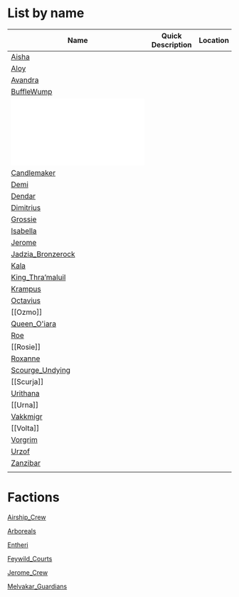 # List by name

| Name                                                | Quick Description | Location |
| --------------------------------------------------- | ----------------- | -------- |
| [Aisha](../../Aisha.md)                                                    |                   |          |
| [Aloy](../people/Aloy.md)                           |                   |          |
| [Avandra](../people/Avandra.md)                     |                   |          |
| [BuffleWump](../people/BuffleWump.md)               |                   |          |
| ![Brene_Gorel](../people/Brene_Gorel.md)             |                   |          |
| [Candlemaker](../people/Candlemaker.md)             |                   |          |
| [Demi](../people/Demi.md)                           |                   |          |
| [Dendar](../people/Dendar.md)                       |                   |          |
| [Dimitrius](../people/Dimitrius.md)                 |                   |          |
| [Grossie](../people/Grossie.md)                     |                   |          |
| [Isabella](../people/Isabella.md)                   |                   |          |
| [Jerome](../people/Jerome.md)                       |                   |          |
| [Jadzia_Bronzerock](../people/Jadzia_Bronzerock.md) |                   |          |
| [Kala](../people/Kala.md)                           |                   |          |
| [King_Thra’maluil](../people/King_Thra’maluil.md)   |                   |          |
| [Krampus](../people/Krampus.md)                     |                   |          |
| [Octavius](../people/Octavius.md)                   |                   |          |
| [[Ozmo]]                                            |                   |          |
| [Queen_O'iara](../people/Queen_O'iara.md)           |                   |          |
| [Roe](../people/Roe.md)                             |                   |          |
| [[Rosie]]                                           |                   |          |
| [Roxanne](../people/Roxanne.md)                     |                   |          |
| [Scourge_Undying](../people/Scourge_Undying.md)     |                   |          |
| [[Scurja]]                                          |                   |          |
| [Urithana](../people/Urithana.md)                   |                   |          |
| [[Urna]]                                            |                   |          |
| [Vakkmigr](../people/Vakkmigr.md)                   |                   |          |
| [[Volta]]                                           |                   |          |
| [Vorgrim](../people/Vorgrim.md)                     |                   |          |
| [Urzof](../people/Urzof.md)                         |                   |          |
| [Zanzibar](../people/Zanzibar.md)                   |                   |          |
|                                                     |                   |          |




# Factions
[Airship_Crew](../people/Factions/Airship_Crew.md)

[Arboreals](../people/Factions/Arboreals.md)


[Entheri](../people/Entheri.md)


[Feywild_Courts](../people/Factions/Feywild_Courts.md)


[Jerome_Crew](../people/Factions/Jerome_Crew.md)


[Melvakar_Guardians](../people/Factions/Melvakar_Guardians.md)


